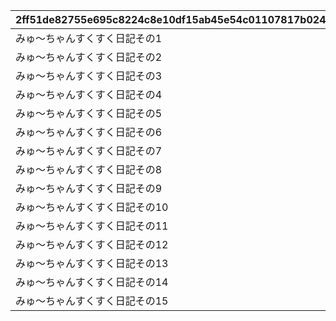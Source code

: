 |2ff51de82755e695c8224c8e10df15ab45e54c01107817b024265c00461fe8cd|bb0ed71788f7a5d119da9a7421985210138fdd3e3d6557bac2cc5bd5bec5e410|86d6a7b1cad5233e002f510928ec58219a8742188c1ed431963ba059afb3c2ac|7b85d660d847ce4df50a3dc52095538f08bd5a126280abfb9fffd8453866ac44|0a022664d55eb94bb2c6dcc5747dd9db8d3fe852fded35dce3716cfd81267073|23f05d1f0422f789eefa9e5a29f0ab3fb39155d7b7f2f3f25eccfa559174bced|e6663e2dd3a07a158df8ea6de302dfa9bb9fbf63a64329a1a0cc8c682463ad51|
| --- | --- | --- | --- | --- | --- | --- |
|みゅ～ちゃんすくすく日記その1|20053103|2022/07/31 12:00:00|10098|1009801|0|0|
|みゅ～ちゃんすくすく日記その2|0|2022/07/31 12:00:00|10098|1009802|5098001|1009801|
|みゅ～ちゃんすくすく日記その3|0|2022/08/01 5:00:00|10098|1009803|5098002|1009802|
|みゅ～ちゃんすくすく日記その4|0|2022/08/02 5:00:00|10098|1009804|5098002|1009803|
|みゅ～ちゃんすくすく日記その5|0|2022/08/03 5:00:00|10098|1009805|5098002|1009804|
|みゅ～ちゃんすくすく日記その6|0|2022/08/04 5:00:00|10098|1009806|5098002|1009805|
|みゅ～ちゃんすくすく日記その7|0|2022/08/05 5:00:00|10098|1009807|5098003|1009806|
|みゅ～ちゃんすくすく日記その8|0|2022/08/06 5:00:00|10098|1009808|5098003|1009807|
|みゅ～ちゃんすくすく日記その9|0|2022/08/07 5:00:00|10098|1009809|5098004|1009808|
|みゅ～ちゃんすくすく日記その10|0|2022/08/08 5:00:00|10098|1009810|5098005|1009809|
|みゅ～ちゃんすくすく日記その11|0|2022/08/09 5:00:00|10098|1009811|5098005|1009810|
|みゅ～ちゃんすくすく日記その12|0|2022/08/10 5:00:00|10098|1009812|5098005|1009811|
|みゅ～ちゃんすくすく日記その13|0|2022/08/11 5:00:00|10098|1009813|5098005|1009812|
|みゅ～ちゃんすくすく日記その14|0|2022/08/12 5:00:00|10098|1009814|5098006|1009813|
|みゅ～ちゃんすくすく日記その15|0|2022/08/14 5:00:00|10098|1009815|5098007|1009814|